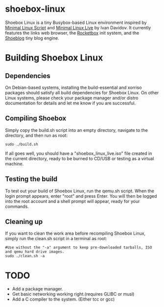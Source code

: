 # shoebox-linux
Shoebox Linux is a tiny Busybox-based Linux environment inspired by [Minimal Linux Script](https://github.com/ivandavidov/minimal-linux-script) and [Minimal Linux Live](https://github.com/ivandavidov/minimal) by Ivan Davidov. It currently features the links web browser, the [Rocketbox](https://github.com/antoniusmisfit/rocketbox-init) init system, and the [Shoeblog](https://github.com/antoniusmisfit/shoeblog) tiny blog engine.
# Building Shoebox Linux
## Dependencies
On Debian-based systems, installing the build-essential and xorriso packages should satisfy all build dependencies for Shoebox Linux. On other Linux systems, please check your package manager and/or distro documentation for details and let me know if you are successful.

## Compiling Shoebox
Simply copy the build.sh script into an empty directory, navigate to the directory, and then run as root:
```
sudo ./build.sh
```
If all goes well, you should have a "shoebox_linux_live.iso" file created in the current directory, ready to be burned to CD/USB or testing as a virtual machine.
## Testing the build
To test out your build of Shoebox Linux, run the qemu.sh script. When the login prompt appears, enter "root" and press Enter. You will then be logged into the root account and a shell prompt will appear, ready for your commands.
## Cleaning up
If you want to clean the work area before recompiling Shoebox Linux, simply run the clean.sh script in a terminal as root:
```
#Use without the "-a" argument to keep pre-downloaded tarballs, ISO and qemu hard drive images.
sudo ./clean.sh -a
```
# TODO
* Add a package manager.
* Get basic networking working right.(requires GLIBC or musl)
* Add a C compiler to the system. (Either tcc or gcc)
